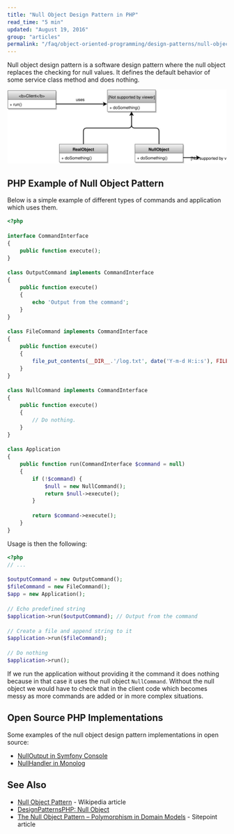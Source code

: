 ```yaml
---
title: "Null Object Design Pattern in PHP"
read_time: "5 min"
updated: "August 19, 2016"
group: "articles"
permalink: "/faq/object-oriented-programming/design-patterns/null-object/"
---
```


Null object design pattern is a software design pattern where the null object
replaces the checking for null values. It defines the default behavior of some
service class method and does nothing.

![Null Object Design Pattern UML Diagram](/images/design-patterns/null-object.svg "Null Object Design Pattern UML Diagram")

## PHP Example of Null Object Pattern

Below is a simple example of different types of commands and application which
uses them.

```php
<?php

interface CommandInterface
{
    public function execute();
}

class OutputCommand implements CommandInterface
{
    public function execute()
    {
        echo 'Output from the command';
    }
}

class FileCommand implements CommandInterface
{
    public function execute()
    {
        file_put_contents(__DIR__.'/log.txt', date('Y-m-d H:i:s'), FILE_APPEND | LOCK_EX);
    }
}

class NullCommand implements CommandInterface
{
    public function execute()
    {
        // Do nothing.
    }
}

class Application
{
    public function run(CommandInterface $command = null)
    {
        if (!$command) {
            $null = new NullCommand();
            return $null->execute();
        }

        return $command->execute();
    }
}
```

Usage is then the following:

```php
<?php
// ...

$outputCommand = new OutputCommand();
$fileCommand = new FileCommand();
$app = new Application();

// Echo predefined string
$application->run($outputCommand); // Output from the command

// Create a file and append string to it
$application->run($fileCommand);

// Do nothing
$application->run();
```

If we run the application without providing it the command it does nothing because
in that case it uses the null object `NullCommand`. Without the null object we
would have to check that in the client code which becomes messy as more commands
are added or in more complex situations.

## Open Source PHP Implementations

Some examples of the null object design pattern implementations in open source:

* [NullOutput in Symfony Console](https://github.com/symfony/console/blob/master/Output/NullOutput.php)
* [NullHandler in Monolog](https://github.com/Seldaek/monolog/blob/master/src/Monolog/Handler/NullHandler.php)

## See Also

* [Null Object Pattern](https://en.wikipedia.org/wiki/Null_Object_pattern) - Wikipedia article
* [DesignPatternsPHP: Null Object](http://designpatternsphp.readthedocs.io/en/latest/Behavioral/NullObject/README.html)
* [The Null Object Pattern – Polymorphism in Domain Models](https://www.sitepoint.com/the-null-object-pattern-polymorphism-in-domain-models/) - Sitepoint article
